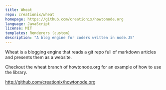 ```yaml
---
title: Wheat
repo: creationix/wheat
homepage: https://github.com/creationix/howtonode.org
language: JavaScript
license: MIT
templates: Renderers (custom)
description: "A blog engine for coders written in node.JS"
---
```


Wheat is a blogging engine that reads a git repo full of markdown articles and presents them as a website.

Checkout the wheat branch of howtonode.org for an example of how to use the library.

http://github.com/creationix/howtonode.org
